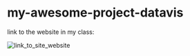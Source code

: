 # my-awesome-project-datavis

link to the website in my class:

![link_to_site_website](https://nurulgulpen.github.io/my-awesome-project-datavis/)
